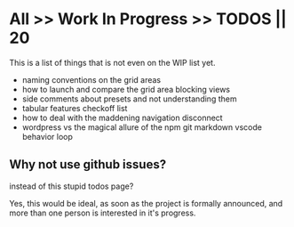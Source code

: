 # All >> Work In Progress >> TODOS || 20

This is a list of things that is not even on the WIP list yet.

- naming conventions on the grid areas
- how to launch and compare the grid area blocking views
- side comments about presets and not understanding them
- tabular features checkoff list
- how to deal with the maddening navigation disconnect
- wordpress vs the magical allure of the npm git markdown vscode behavior loop

## Why not use github issues?

instead of this stupid todos page?

Yes, this would be ideal, as soon as the project is formally announced, and more than one person is interested in it's progress.

